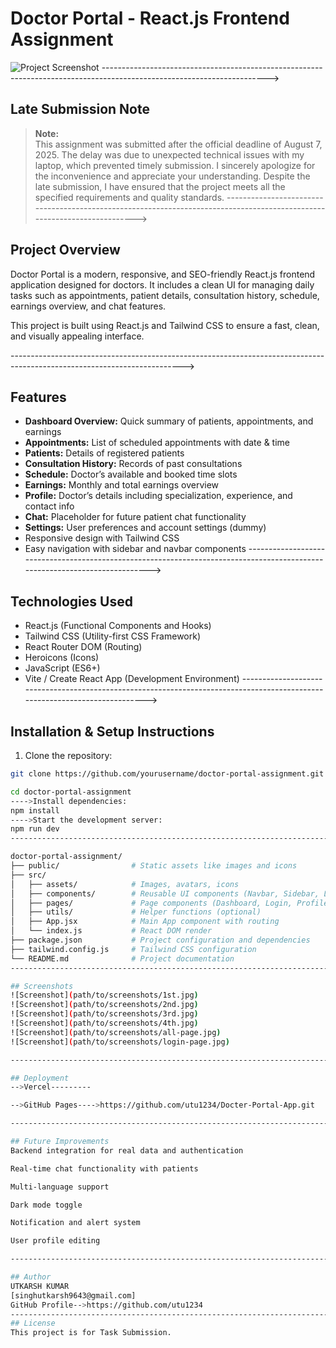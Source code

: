 # Doctor Portal - React.js Frontend Assignment

![Project Screenshot](./all-pge.jpg) 
----------------------------------------------------------------------------------------------------------------------->
## Late Submission Note
> **Note:**  
This assignment was submitted after the official deadline of August 7, 2025.
The delay was due to unexpected technical issues with my laptop, which prevented timely submission.
I sincerely apologize for the inconvenience and appreciate your understanding.
Despite the late submission, I have ensured that the project meets all the specified requirements and quality standards.
------------------------------------------------------------------------------------------------------------------------->

## Project Overview

Doctor Portal is a modern, responsive, and SEO-friendly React.js frontend application designed for doctors. It includes a clean UI for managing daily tasks such as appointments, patient details, consultation history, schedule, earnings overview, and chat features.

This project is built using React.js and Tailwind CSS to ensure a fast, clean, and visually appealing interface.

------------------------------------------------------------------------------------------------------------------------->

## Features

- **Dashboard Overview:** Quick summary of patients, appointments, and earnings
- **Appointments:** List of scheduled appointments with date & time
- **Patients:** Details of registered patients
- **Consultation History:** Records of past consultations
- **Schedule:** Doctor’s available and booked time slots
- **Earnings:** Monthly and total earnings overview
- **Profile:** Doctor’s details including specialization, experience, and contact info
- **Chat:** Placeholder for future patient chat functionality
- **Settings:** User preferences and account settings (dummy)
- Responsive design with Tailwind CSS
- Easy navigation with sidebar and navbar components
---------------------------------------------------------------------------------------------------------------------------->

## Technologies Used

- React.js (Functional Components and Hooks)
- Tailwind CSS (Utility-first CSS Framework)
- React Router DOM (Routing)
- Heroicons (Icons)
- JavaScript (ES6+)
- Vite / Create React App (Development Environment)
---------------------------------------------------------------------------------------------------------------------------->

## Installation & Setup Instructions

1. Clone the repository:

```bash
git clone https://github.com/yourusername/doctor-portal-assignment.git

cd doctor-portal-assignment
---->Install dependencies:
npm install
---->Start the development server:
npm run dev
----------------------------------------------------------------------------------------------------------------------------->

doctor-portal-assignment/
├── public/                # Static assets like images and icons
├── src/
│   ├── assets/            # Images, avatars, icons
│   ├── components/        # Reusable UI components (Navbar, Sidebar, Loader, etc.)
│   ├── pages/             # Page components (Dashboard, Login, Profile, etc.)
│   ├── utils/             # Helper functions (optional)
│   ├── App.jsx            # Main App component with routing
│   └── index.js           # React DOM render
├── package.json           # Project configuration and dependencies
├── tailwind.config.js     # Tailwind CSS configuration
└── README.md              # Project documentation
----------------------------------------------------------------------------------------------------------------------------->

## Screenshots
![Screenshot](path/to/screenshots/1st.jpg)
![Screenshot](path/to/screenshots/2nd.jpg)
![Screenshot](path/to/screenshots/3rd.jpg)
![Screenshot](path/to/screenshots/4th.jpg)
![Screenshot](path/to/screenshots/all-page.jpg)
![Screenshot](path/to/screenshots/login-page.jpg)

----------------------------------------------------------------------------------------------------------------------------->

## Deployment
-->Vercel---------

-->GitHub Pages---->https://github.com/utu1234/Docter-Portal-App.git

----------------------------------------------------------------------------------------------------------------------------->

## Future Improvements
Backend integration for real data and authentication

Real-time chat functionality with patients

Multi-language support

Dark mode toggle

Notification and alert system

User profile editing

------------------------------------------------------------------------------------------------------------------------------>

## Author
UTKARSH KUMAR
[singhutkarsh9643@gmail.com]
GitHub Profile-->https://github.com/utu1234
------------------------------------------------------------------------------------------------------------------------------>
## License
This project is for Task Submission.

